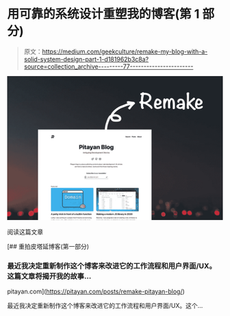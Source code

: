 # 用可靠的系统设计重塑我的博客(第 1 部分)

> 原文：<https://medium.com/geekculture/remake-my-blog-with-a-solid-system-design-part-1-d181962b3c8a?source=collection_archive---------77----------------------->

![](img/ef258af0b9c32648e01f80c173453d27.png)

阅读这篇文章

[](https://pitayan.com/posts/remake-pitayan-blog/) [## 重拍皮塔延博客(第一部分)

### 最近我决定重新制作这个博客来改进它的工作流程和用户界面/UX。这篇文章将揭开我的故事…

pitayan.com](https://pitayan.com/posts/remake-pitayan-blog/) 

最近我决定重新制作这个博客来改进它的工作流程和用户界面/UX。这个…
